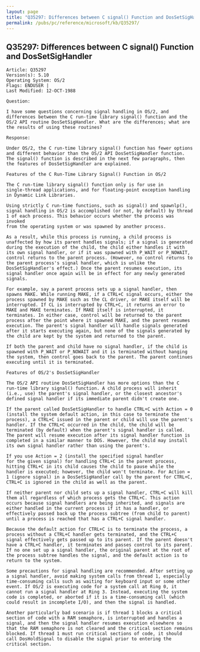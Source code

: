 ```yaml
---
layout: page
title: "Q35297: Differences between C signal() Function and DosSetSigHandler"
permalink: /pubs/pc/reference/microsoft/kb/Q35297/
---
```


## Q35297: Differences between C signal() Function and DosSetSigHandler

	Article: Q35297
	Version(s): 5.10
	Operating System: OS/2
	Flags: ENDUSER |
	Last Modified: 12-OCT-1988
	
	Question:
	
	I have some questions concerning signal handling in OS/2, and
	differences between the C run-time library signal() function and the
	OS/2 API routine DosSetSigHandler. What are the differences; what are
	the results of using these routines?
	
	Response:
	
	Under OS/2, the C run-time library signal() function has fewer options
	and different behavior than the OS/2 API DosSetSigHandler function.
	The signal() function is described in the next few paragraphs, then
	the features of DosSetSigHandler are explained.
	
	Features of the C Run-Time Library Signal() Function in OS/2
	
	The C run-time library signal() function only is for use in
	single-thread applications, and for floating-point exception handling
	in Dynamic Link Libraries.
	
	Using strictly C run-time functions, such as signal() and spawnlp(),
	signal handling in OS/2 is accomplished (or not, by default) by thread
	1 of each process. This behavior occurs whether the process was invoked
	from the operating system or was spawned by another process.
	
	As a result, while this process is running, a child process is
	unaffected by how its parent handles signals; if a signal is generated
	during the execution of the child, the child either handles it with
	its own signal handler, or if it was spawned with P_WAIT or P_NOWAIT,
	control returns to the parent process. (However, no control returns to
	the parent process's signal handler, which is unlike the
	DosSetSigHandler's effect.) Once the parent resumes execution, its
	signal handler once again will be in effect for any newly generated
	signals.
	
	For example, say a parent process sets up a signal handler, then
	spawns MAKE. While running MAKE, if a CTRL+C signal occurs, either the
	process spawned by MAKE such as the CL driver, or MAKE itself will be
	interrupted. If CL is interrupted by CTRL+C, it returns an error to
	MAKE and MAKE terminates. If MAKE itself is interrupted, it
	terminates. In either case, control will be returned to the parent
	process after the point where it spawned MAKE, and the parent resumes
	execution. The parent's signal handler will handle signals generated
	after it starts executing again, but none of the signals generated by
	the child are kept by the system and returned to the parent.
	
	If both the parent and child have no signal handler, if the child is
	spawned with P_WAIT or P_NOWAIT and it is terminated without hanging
	the system, then control goes back to the parent. The parent continues
	executing until it is terminated.
	
	Features of OS/2's DosSetSigHandler
	
	The OS/2 API routine DosSetSigHandler has more options than the C
	run-time library signal() function. A child process will inherit
	(i.e., use) the parent's signal handler, or the closest ancestor's
	defined signal handler if its immediate parent didn't create one.
	
	If the parent called DosSetSigHandler to handle CTRL+C with Action = 0
	(install the system default action, in this case to terminate the
	process), a CTRL+C issued in the parent or child will use the parent's
	handler. If the CTRL+C occurred in the child, the child will be
	terminated (by default) when the parent's signal handler is called.
	The parent will resume execution after its signal handler function is
	completed in a similar manner to DOS. However, the child may install
	its own signal handler rather than using the parent's.
	
	If you use Action = 2 (install the specified signal handler
	for the given signal) for handling CTRL+C in the parent process,
	hitting CTRL+C in its child causes the child to pause while the
	handler is executed; however, the child won't terminate. For Action =
	1 (ignore signal) in a DosSetSigHandler call by the parent for CTRL+C,
	CTRL+C is ignored in the child as well as the parent.
	
	If neither parent nor child sets up a signal handler, CTRL+C will kill
	them all regardless of which process gets the CTRL+C. This action
	occurs because signal handlers are being inherited, and signals are
	either handled in the current process if it has a handler, or
	effectively passed back up the process subtree (from child to parent)
	until a process is reached that has a CTRL+C signal handler.
	
	Because the default action for CTRL+C is to terminate the process, a
	process without a CTRL+C handler gets terminated, and the CTRL+C
	signal effectively gets passed up to its parent. If the parent doesn't
	have a CTRL+C handler, it terminates and passes control to its parent.
	If no one set up a signal handler, the original parent at the root of
	the process subtree handles the signal, and the default action is to
	return to the system.
	
	Some precautions for signal handling are recommended. After setting up
	a signal handler, avoid making system calls from thread 1, especially
	time-consuming calls such as waiting for keyboard input or some other
	event. If OS/2 is executing code for a system call at Ring 0, it
	cannot run a signal handler at Ring 3. Instead, executing the system
	code is completed, or aborted if it is a time-consuming call (which
	could result in incomplete I/O), and then the signal is handled.
	
	Another particularly bad scenario is if thread 1 blocks a critical
	section of code with a RAM semaphore, is interrupted and handles a
	signal, and then the signal handler resumes execution elsewhere so
	that the RAM semaphore is not cleared and the critical section remains
	blocked. If thread 1 must run critical sections of code, it should
	call DosHoldSignal to disable the signal prior to entering the
	critical section.
